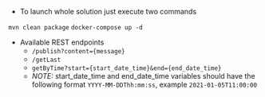 - To launch whole solution just execute two commands

`mvn clean package`
`docker-compose up -d`

- Available REST endpoints
    - `/publish?content={message}`
    - `/getLast`
    - `getByTime?start={start_date_time}&end={end_date_time}` 
    - _NOTE:_ start_date_time and end_date_time variables should have the following format
    `YYYY-MM-DDThh:mm:ss`, example `2021-01-05T11:00:00` 

